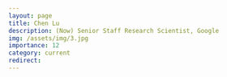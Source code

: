 ```yaml
---
layout: page
title: Chen Lu
description: (Now) Senior Staff Research Scientist, Google
img: /assets/img/3.jpg
importance: 12
category: current
redirect: 
---
```

